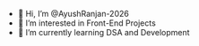 - 👋 Hi, I’m @AyushRanjan-2026
- 👀 I’m interested in Front-End Projects
- 🌱 I’m currently learning DSA and Development


<!---
AyushRanjan-2026/AyushRanjan-2026 is a ✨ special ✨ repository because its `README.md` (this file) appears on your GitHub profile.
You can click the Preview link to take a look at your changes.
--->
